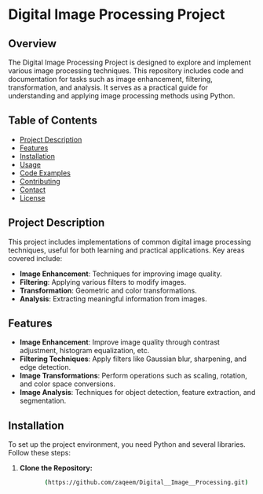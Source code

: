 # Digital Image Processing Project

## Overview

The Digital Image Processing Project is designed to explore and implement various image processing techniques. This repository includes code and documentation for tasks such as image enhancement, filtering, transformation, and analysis. It serves as a practical guide for understanding and applying image processing methods using Python.

## Table of Contents

- [Project Description](#project-description)
- [Features](#features)
- [Installation](#installation)
- [Usage](#usage)
- [Code Examples](#code-examples)
- [Contributing](#contributing)
- [Contact](#contact)
- [License](#license)

## Project Description

This project includes implementations of common digital image processing techniques, useful for both learning and practical applications. Key areas covered include:

- **Image Enhancement**: Techniques for improving image quality.
- **Filtering**: Applying various filters to modify images.
- **Transformation**: Geometric and color transformations.
- **Analysis**: Extracting meaningful information from images.

## Features

- **Image Enhancement**: Improve image quality through contrast adjustment, histogram equalization, etc.
- **Filtering Techniques**: Apply filters like Gaussian blur, sharpening, and edge detection.
- **Image Transformations**: Perform operations such as scaling, rotation, and color space conversions.
- **Image Analysis**: Techniques for object detection, feature extraction, and segmentation.

## Installation

To set up the project environment, you need Python and several libraries. Follow these steps:

1. **Clone the Repository:**

   ```bash
          (https://github.com/zaqeem/Digital__Image__Processing.git)     
